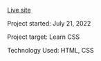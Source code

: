 <a href='https://messi14.netlify.app/'>Live site</a>

Project started: July 21, 2022

Project target: Learn CSS

Technology Used: HTML, CSS

